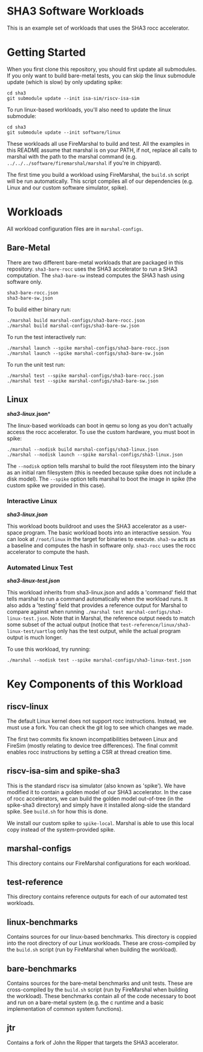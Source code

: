 # SHA3 Software Workloads

This is an example set of workloads that uses the SHA3 rocc accelerator.

# Getting Started

When you first clone this repository, you should first update all submodules.
If you only want to build bare-metal tests, you can skip the linux submodule
update (which is slow) by only updating spike:

    cd sha3
    git submodule update --init isa-sim/riscv-isa-sim

To run linux-based workloads, you'll also need to update the linux submodule:

    cd sha3
    git submodule update --init software/linux

These workloads all use FireMarshal to build and test. All the examples in this
README assume that marshal is on your PATH, if not, replace all calls to
marshal with the path to the marshal command (e.g.
`../../../software/firemarshal/marshal` if you're in chipyard).

The first time you build a workload using FireMarshal, the `build.sh` script
will be run automatically. This script compiles all of our dependencies (e.g.
Linux and our custom software simulator, spike).

# Workloads

All workload configuration files are in `marshal-configs`.

## Bare-Metal

There are two different bare-metal workloads that are packaged in this repository. `sha3-bare-rocc` uses the SHA3
accelerator to run a SHA3 computation. The `sha3-bare-sw` instead computes the SHA3 hash using software only.

    sha3-bare-rocc.json
    sha3-bare-sw.json

To build either binary run:

    ./marshal build marshal-configs/sha3-bare-rocc.json
    ./marshal build marshal-configs/sha3-bare-sw.json

To run the test interactively run:

    ./marshal launch --spike marshal-configs/sha3-bare-rocc.json
    ./marshal launch --spike marshal-configs/sha3-bare-sw.json

To run the unit test run:

    ./marshal test --spike marshal-configs/sha3-bare-rocc.json
    ./marshal test --spike marshal-configs/sha3-bare-sw.json

## Linux

***sha3-linux*.json***

The linux-based workloads can boot in qemu so long as you don't actually access
the rocc accelerator. To use the custom hardware, you must boot in spike:

    ./marshal --nodisk build marshal-configs/sha3-linux.json
    ./marshal --nodisk launch --spike marshal-configs/sha3-linux.json

The `--nodisk` option tells marshal to build the root filesystem into the
binary as an initial ram filesystem (this is needed because spike does not
include a disk model). The `--spike` option tells marshal to boot the image in
spike (the custom spike we provided in this case).

### Interactive Linux

***sha3-linux.json***

This workload boots buildroot and uses the SHA3 accelerator as a user-space
program. The basic workload boots into an interactive session. You can look at
`/root/linux` in the target for binaries to execute. `sha3-sw` acts as a
baseline and computes the hash in software only. `sha3-rocc` uses the rocc
accelerator to compute the hash.

### Automated Linux Test

***sha3-linux-test.json***

This workload inherits from sha3-linux.json and adds a 'command' field that
tells marshal to run a command automatically when the workload runs. It also
adds a 'testing' field that provides a reference output for Marshal to compare
against when running `./marshal test marshal-configs/sha3-linux-test.json`. Note that
in Marshal, the reference output needs to match some subset of the actual
output (notice that `test-reference/linux/sha3-linux-test/uartlog` only has the
test output, while the actual program output is much longer.

To use this workload, try running:

    ./marshal --nodisk test --spike marshal-configs/sha3-linux-test.json

# Key Components of this Workload

## riscv-linux

The default Linux kernel does not support rocc instructions. Instead, we must
use a fork. You can check the git log to see which changes we made.

The first two commits fix known incompatibilities between Linux and FireSim
(mostly relating to device tree differences). The final commit enables rocc
instructions by setting a CSR at thread creation time.

## riscv-isa-sim and spike-sha3

This is the standard riscv isa simulator (also known as 'spike'). We have
modified it to contain a golden model of our SHA3 accelerator. In the case of
rocc accelerators, we can build the golden model out-of-tree (in the spike-sha3
directory) and simply have it installed along-side the standard spike. See
`build.sh` for how this is done.

We install our custom spike to `spike-local`. Marshal is able to use this local
copy instead of the system-provided spike.

## marshal-configs

This directory contains our FireMarshal configurations for each workload.

## test-reference

This directory contains reference outputs for each of our automated test
workloads.

## linux-benchmarks

Contains sources for our linux-based benchmarks. This directory is coppied into
the root directory of our Linux workloads. These are cross-compiled by the
`build.sh` script (run by FireMarshal when building the workload).

## bare-benchmarks

Contains sources for the bare-metal benchmarks and unit tests. These are
cross-compiled by the `build.sh` script (run by FireMarshal when building the
workload). These benchmarks contain all of the code necessary to boot and run
on a bare-metal system (e.g. the c runtime and a basic implementation of common
system functions).

## jtr

Contains a fork of John the Ripper that targets the SHA3 accelerator.
